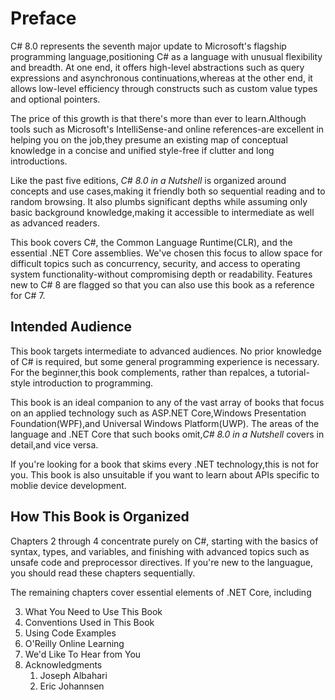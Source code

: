 # Preface

C# 8.0 represents the seventh major update to Microsoft's flagship programming language,positioning C# as a language with unusual flexibility and breadth. At one end, it offers high-level abstractions such as query expressions and asynchronous continuations,whereas at the other end, it allows low-level efficiency through constructs such as custom value types and optional pointers.

The price of this growth is that there's more than ever to learn.Although tools such as Microsoft's IntelliSense-and online references-are excellent in helping you on the job,they presume an existing map of conceptual knowledge in a concise and unified style-free if clutter and long introductions.

Like the past five editions, *C# 8.0 in a Nutshell* is organized around concepts and use cases,making it friendly both so sequential reading and to random browsing. It also plumbs significant depths while assuming only basic background knowledge,making it accessible to intermediate as well as advanced readers.

This book covers C#, the Common Language Runtime(CLR), and the essential .NET Core assemblies. We've chosen this focus to allow space for difficult topics such as concurrency, security, and access to operating system functionality-without compromising depth or readability. Features new to C# 8 are flagged so that you can also use this book as a reference for C# 7.

## Intended Audience

This book targets intermediate to advanced audiences. No prior knowledge of C# is required, but some general programming experience is necessary. For the beginner,this book complements, rather than repalces, a tutorial-style introduction to programming.

This book is an ideal companion to any of the vast array of books that focus on an applied technology such as ASP.NET Core,Windows Presentation Foundation(WPF),and Universal Windows Platform(UWP). The areas of the language and .NET Core that such books omit,*C# 8.0 in a Nutshell* covers in detail,and vice versa.

If you're looking for a book that skims every .NET technology,this is not for you. This book is also unsuitable if you want to learn about APIs specific to moblie device development.

## How This Book is Organized

Chapters 2 through 4 concentrate purely on C#, starting with the basics of syntax, types, and variables, and finishing with advanced topics such as unsafe code and preprocessor directives. If you're new to the languague, you should read these chapters sequentially.

The remaining chapters cover essential elements of .NET Core, including

3. What You Need to Use This Book
4. Conventions Used in This Book
5. Using Code Examples
6. O'Reilly Online Learning
7. We'd Like To Hear from You
8. Acknowledgments
    1. Joseph Albahari
    2. Eric Johannsen